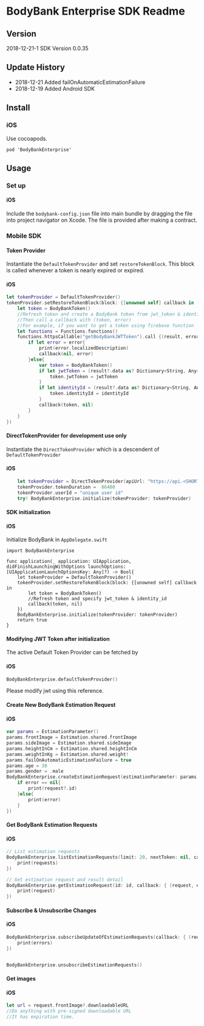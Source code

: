 # BodyBank Enterprise SDK Readme

## Version
2018-12-21-1
SDK Version 0.0.35

## Update History
- 2018-12-21 Added failOnAutomaticEstimationFailure
- 2018-12-19 Added Android SDK

## Install
### iOS
Use cocoapods.

```
pod 'BodyBankEnterprise'
```

## Usage


### Set up
#### iOS
Include the `bodybank-config.json` file into main bundle by dragging the file into project navigator on Xcode.
The file is provided after making a contract.

### Mobile SDK

#### Token Provider 
Instantiate the `DefaultTokenProvider` and set `restoreTokenBlock`.
This block is called whenever a token is nearly expired or expired.
#### iOS
```swift
let tokenProvider = DefaultTokenProvider()
tokenProvider.setRestoreTokenBlock(block: {[unowned self] callback in
    let token = BodyBankToken()
    //Refresh token and create a BodyBank token from jwt_token & identity_id
    //Then call a callback with (token, error)
    //For example, if you want to get a token using firebase function
    let functions = Functions.functions()
    functions.httpsCallable("getBodyBankJWTToken").call {(result, error) in
        if let error = error{
            print(error.localizedDescription)
            callback(nil, error)
        }else{
            var token = BodyBankToken()
            if let jwtToken = (result?.data as? Dictionary<String, Any>)?["jwt_token"] as? String{
                token.jwtToken = jwtToken
            }
            if let identityId = (result?.data as? Dictionary<String, Any>)?["identity_id"] as? String{
                token.identityId = identityId
            }
            callback(token, nil)
        }
    }
})

```

#### DirectTokenProvider for development use only

Instantiate the `DirectTokenProvider` which is a descendent of `DefaultTokenProvider`
#### iOS
```swift
    let tokenProvider = DirectTokenProvider(apiUrl: "https://api.<SHORT IDENTIFIER>.enterprise.bodybank.com", apiKey: "API KEY")
    tokenProvider.tokenDuration =  86400
    tokenProvider.userId = "unique user id"
    try! BodyBankEnterprise.initialize(tokenProvider: tokenProvider)
```

#### SDK initialization
#### iOS
Initialize BodyBank in `AppDelegate.swift`
```
import BodyBankEnterprise

func application(_ application: UIApplication, didFinishLaunchingWithOptions launchOptions: [UIApplicationLaunchOptionsKey: Any]?) -> Bool{
    let tokenProvider = DefaultTokenProvider()
    tokenProvider.setRestoreTokenBlock(block: {[unowned self] callback in
        let token = BodyBankToken()
        //Refresh token and specify jwt_token & identity_id
        callback(token, nil)
    })
    BodyBankEnterprise.initialize(tokenProvider: tokenProvider)
    return true
}
```

#### Modifying JWT Token after initialization
The active Default Token Provider can be fetched by
#### iOS
```swift
BodyBankEnterprise.defaultTokenProvider()

```
Please modify jwt using this reference.

#### Create New BodyBank Estimation Request

#### iOS
```swift
var params = EstimationParameter()
params.frontImage = Estimation.shared.frontImage
params.sideImage = Estimation.shared.sideImage
params.heightInCm = Estimation.shared.heightInCm
params.weightInKg = Estimation.shared.weight!
params.failOnAutomaticEstimationFailure = true
params.age = 30
params.gender = .male
BodyBankEnterprise.createEstimationRequest(estimationParameter: params, callback: { (request, errors) in
    if error == nil{
        print(request?.id)
    }else{
        print(error)
    }
})
```

#### Get BodyBank Estimation Requests
#### iOS
```swift
// List estimation requests
BodyBankEnterprise.listEstimationRequests(limit: 20, nextToken: nil, callback: { (requests, nextToken, errors) in
    print(requests)
})

// Get estimation request and result detail
BodyBankEnterprise.getEstimationRequest(id: id, callback: { (request, errors) in
    print(request)
})

```

#### Subscribe & Unsubscribe Changes

#### iOS
```swift
BodyBankEnterprise.subscribeUpdateOfEstimationRequests(callback: { (request, errorss) in
    print(errors)
})


BodyBankEnterprise.unsubscribeEstimationRequests()

```

#### Get images

#### iOS
```swift
let url = request.frontImage?.downloadableURL
//Do anything with pre-signed downloadable URL
//It has expiration time.

```




